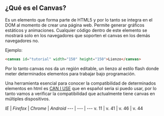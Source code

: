 ## ¿Qué es el Canvas?

Es un elemento que forma parte de HTML5 y por lo tanto se integra en el DOM al momento de crear una página web.
Permite generar gráficos estáticos y animaciones. Cualquier código dentro de este elemento se mostrará solo en los navegadores que soporten el canvas en los demás navegadores no.

Ejemplo:

```html
<canvas id="tutorial" width="150" height="150">Lienzo</canvas>
```


Por lo tanto canvas nos da un región editable, un lienzo al estilo flash donde meter determinados elementos para trabajar bajo programación.

Una herramienta esencial para conocer la compatibilidad de determinados elementos en html es [CAN I USE](http://caniuse.com/) que en español seria si puedo usar, por lo tanto vamos a verificar la compatibilidad que actualmente tiene canvas en múltiples dispositivos.



*IE* | *Firefox* | *Chrome* | *Android*
--- | --- | ---
v. 11 | v. 41 | v. 46 | v. 44

